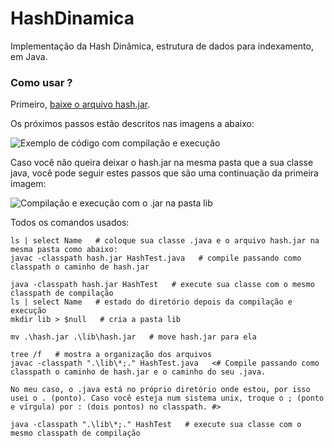 # HashDinamica
Implementação da Hash Dinâmica, estrutura de dados para indexamento, em Java.

### Como usar ?

Primeiro, [baixe o arquivo hash.jar](https://github.com/axell-brendow/Indexing/raw/master/HashDinamica/hash.jar).

Os próximos passos estão descritos nas imagens a abaixo:

![Exemplo de código com compilação e execução](http://i66.tinypic.com/10fp2k8.jpg)

Caso você não queira deixar o hash.jar na mesma pasta que a sua classe java, você pode seguir estes passos que são uma continuação da primeira imagem:

![Compilação e execução com o .jar na pasta lib](http://i67.tinypic.com/2v1ofgj.jpg)

Todos os comandos usados:

```
ls | select Name   # coloque sua classe .java e o arquivo hash.jar na mesma pasta como abaixo:
javac -classpath hash.jar HashTest.java   # compile passando como classpath o caminho de hash.jar

java -classpath hash.jar HashTest   # execute sua classe com o mesmo classpath de compilação
ls | select Name   # estado do diretório depois da compilação e execução
mkdir lib > $null   # cria a pasta lib

mv .\hash.jar .\lib\hash.jar   # move hash.jar para ela

tree /f   # mostra a organização dos arquivos
javac -classpath ".\lib\*;." HashTest.java   <# Compile passando como classpath o caminho de hash.jar e o caminho do seu .java.

No meu caso, o .java está no próprio diretório onde estou, por isso usei o . (ponto). Caso você esteja num sistema unix, troque o ; (ponto e vírgula) por : (dois pontos) no classpath. #>

java -classpath ".\lib\*;." HashTest   # execute sua classe com o mesmo classpath de compilação
```